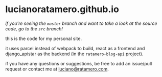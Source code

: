 
# lucianoratamero.github.io

*if you're seeing the `master` branch and want to take a look at the source code, go to the `src` branch!*

this is the code for my personal site.

it uses parcel instead of webpack to build, react as a frontend and django_apistar as the backend (in the `ratamero-blog-api` project).

if you have any questions or suggestions, be free to add an issue/pull request or contact me at luciano@ratamero.com.
